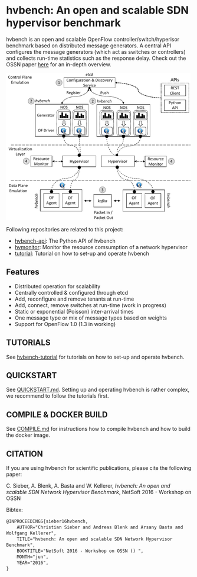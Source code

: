 # hvbench: An open and scalable SDN hypervisor benchmark

hvbench is an open and scalable OpenFlow controller/switch/hyperisor benchmark based on distributed message generators. A central API configures the message generators (which act as switches or controllers) and collects run-time statistics such as the response delay. Check out the OSSN paper [here](http://www.lkn.ei.tum.de/forschung/publikationen/dateien/Sieber2016hvbench:Anopenand.pdf) for an in-depth overview.

![Overview](/doc/overview.png)

Following repositories are related to this project:

  - [hvbench-api](https://github.com/csieber/hvbench-api): The Python API of hvbench
  - [hvmonitor](https://github.com/csieber/hvmonitor): Monitor the resource comsumption of a network hypervisor
  - [tutorial](https://github.com/csieber/hvbench-tutorial): Tutorial on how to set-up and operate hvbench

## Features
  
  * Distributed operation for scalability
  * Centrally controlled & configured through etcd
  * Add, reconfigure  and remove tenants at run-time
  * Add, connect, remove switches at run-time (work in progress)
  * Static or exponential (Poisson) inter-arrival times
  * One message type or mix of message types based on weights
  * Support for OpenFlow 1.0 (1.3 in working)

## TUTORIALS

See [hvbench-tutorial](https://github.com/csieber/hvbench-tutorial) for tutorials on how to set-up and operate hvbench.

## QUICKSTART

See [QUICKSTART.md](QUICKSTART.md). Setting up and operating hvbench is rather complex, we recommend to follow the tutorials first.

## COMPILE & DOCKER BUILD

See [COMPILE.md](COMPILE.md) for instructions how to compile hvbench and how to build the docker image.

## CITATION

If you are using hvbench for scientific publications, please cite the following paper:

C. Sieber, A. Blenk, A. Basta and W. Kellerer, *hvbench: An open and scalable SDN Network Hypervisor Benchmark*, NetSoft 2016 - Workshop on OSSN

Bibtex:

```
@INPROCEEDINGS{sieber16hvbench,
    AUTHOR="Christian Sieber and Andreas Blenk and Arsany Basta and Wolfgang Kellerer",
    TITLE="hvbench: An open and scalable SDN Network Hypervisor Benchmark",
    BOOKTITLE="NetSoft 2016 - Workshop on OSSN () ",
    MONTH="jun",
    YEAR="2016",
} 
```
